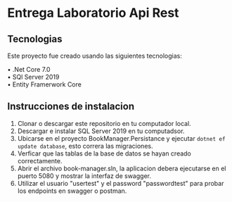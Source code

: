 # Entrega Laboratorio Api Rest

## Tecnologias 

Este proyecto fue creado usando las siguientes tecnologias:  

• .Net Core 7.0  
• SQl Server 2019  
• Entity Framerwork Core  

## Instrucciones de instalacion

1. Clonar o descargar este repositorio en tu computador local.
2. Descargar e instalar SQL Server 2019 en tu computadsor.
3. Ubicarse en el proyecto BookManager.Persistance y ejecutar ``` dotnet ef update database ```, esto correra las migraciones.
4. Verficar que las tablas de la base de datos se hayan creado correctamente.
5. Abrir el archivo book-manager.sln, la aplicacion debera ejecutarse en el puerto 5080 y mostrar la interfaz de swagger.
6. Utilizar el usuario "usertest" y el password "passwordtest" para probar los endpoints en swagger o postman.

